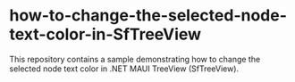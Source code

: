 # how-to-change-the-selected-node-text-color-in-SfTreeView
This repository contains a sample demonstrating how to change the selected node text color in .NET MAUI TreeView (SfTreeView).
